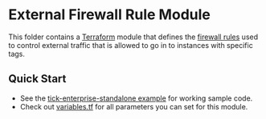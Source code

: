 # External Firewall Rule Module

This folder contains a [Terraform](https://www.terraform.io/) module that defines the [firewall rules](https://cloud.google.com/vpc/docs/firewalls) 
used to control external traffic that is allowed to go in to instances with specific tags. 

## Quick Start

* See the [tick-enterprise-standalone example](https://github.com/gruntwork-io/terraform-google-influx/tree/master/examples/tick-enterprise-standalone) for working sample code.
* Check out [variables.tf](https://github.com/gruntwork-io/terraform-google-influx/blob/master/modules/external-firewall/variables.tf) for all parameters you can set for this module.
